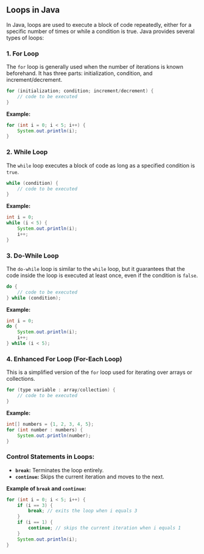 ## Loops in Java

In Java, loops are used to execute a block of code repeatedly, either for a specific number of times or while a condition is true. Java provides several types of loops:

### 1. **For Loop**
The `for` loop is generally used when the number of iterations is known beforehand. It has three parts: initialization, condition, and increment/decrement.

```java
for (initialization; condition; increment/decrement) {
    // code to be executed
}
```

**Example:**

```java
for (int i = 0; i < 5; i++) {
    System.out.println(i);
}
```

### 2. **While Loop**
The `while` loop executes a block of code as long as a specified condition is `true`.

```java
while (condition) {
    // code to be executed
}
```

**Example:**

```java
int i = 0;
while (i < 5) {
    System.out.println(i);
    i++;
}
```

### 3. **Do-While Loop**
The `do-while` loop is similar to the `while` loop, but it guarantees that the code inside the loop is executed at least once, even if the condition is `false`.

```java
do {
    // code to be executed
} while (condition);
```

**Example:**

```java
int i = 0;
do {
    System.out.println(i);
    i++;
} while (i < 5);
```

### 4. **Enhanced For Loop (For-Each Loop)**
This is a simplified version of the `for` loop used for iterating over arrays or collections.

```java
for (type variable : array/collection) {
    // code to be executed
}
```

**Example:**

```java
int[] numbers = {1, 2, 3, 4, 5};
for (int number : numbers) {
    System.out.println(number);
}
```

### Control Statements in Loops:
- **`break`:** Terminates the loop entirely.
- **`continue`:** Skips the current iteration and moves to the next.

**Example of `break` and `continue`:**

```java
for (int i = 0; i < 5; i++) {
    if (i == 3) {
        break; // exits the loop when i equals 3
    }
    if (i == 1) {
        continue; // skips the current iteration when i equals 1
    }
    System.out.println(i);
}
```

